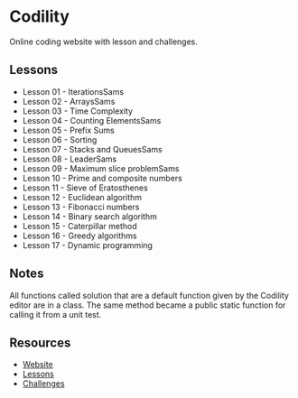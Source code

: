 # Codility

Online coding website with lesson and challenges.

## Lessons

- Lesson 01 - IterationsSams
- Lesson 02 - ArraysSams
- Lesson 03 - Time Complexity
- Lesson 04 - Counting ElementsSams
- Lesson 05 - Prefix Sums
- Lesson 06 - Sorting
- Lesson 07 - Stacks and QueuesSams
- Lesson 08 - LeaderSams
- Lesson 09 - Maximum slice problemSams
- Lesson 10 - Prime and composite numbers
- Lesson 11 - Sieve of Eratosthenes
- Lesson 12 - Euclidean algorithm
- Lesson 13 - Fibonacci numbers
- Lesson 14 - Binary search algorithm
- Lesson 15 - Caterpillar method
- Lesson 16 - Greedy algorithms
- Lesson 17 - Dynamic programming

## Notes

All functions called solution that are a default function given by the Codility editor are in a class.
The same method became a public static function for calling it from a unit test.

## Resources

- [Website](https://codility.com/)
- [Lessons](https://codility.com/programmers/lessons/)
- [Challenges](https://codility.com/programmers/challenges/)